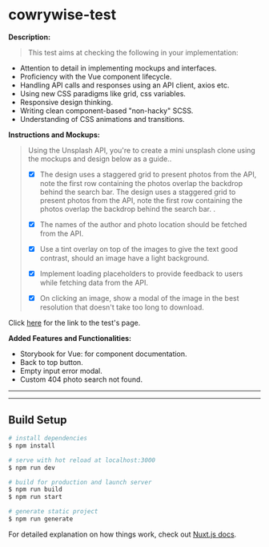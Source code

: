 # cowrywise-test

**Description:**
>This test aims at checking the following in your implementation:
>
- Attention to detail in implementing mockups and interfaces.
- Proficiency with the Vue component lifecycle.
- Handling API calls and responses using an API client, axios etc.
- Using new CSS paradigms like grid, css variables.
- Responsive design thinking.
- Writing clean component-based "non-hacky" SCSS.
- Understanding of CSS animations and transitions.

**Instructions and Mockups:**

> Using the Unsplash API, you're to create a mini unsplash clone using the mockups and design below as a guide..
>
> - [x] The design uses a staggered grid to present photos from the API, note the first row containing the photos overlap the backdrop behind the search bar. The design uses a staggered grid to present photos from the API, note the first row containing the photos overlap the backdrop behind the search bar. .
>
> - [x] The names of the author and photo location should be fetched from the API.
>
> - [x] Use a tint overlay on top of the images to give the text good contrast, should an image have a light background.
>
> - [x] Implement loading placeholders to provide feedback to users while fetching data from the API.
>
> - [x] On clicking an image, show a modal of the image in the best resolution that doesn't take too long to download.

Click [here](https://www.notion.so/Frontend-Engineer-Test-3a4aeb677c604ca9b41cdac102d2f974) for the link to the test's page.


**Added Features and Functionalities:**
- Storybook for Vue: for component documentation.
- Back to top button.
- Empty input error modal.
- Custom 404 photo search not found.
---

---
## Build Setup

```bash
# install dependencies
$ npm install

# serve with hot reload at localhost:3000
$ npm run dev

# build for production and launch server
$ npm run build
$ npm run start

# generate static project
$ npm run generate
```

For detailed explanation on how things work, check out [Nuxt.js docs](https://nuxtjs.org).
